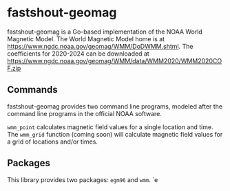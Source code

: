 # fastshout-geomag
fastshout-geomag is a Go-based implementation of the NOAA World Magnetic Model.
The World Magnetic Model home is at https://www.ngdc.noaa.gov/geomag/WMM/DoDWMM.shtml.
The coefficients for 2020-2024 can be downloaded at https://www.ngdc.noaa.gov/geomag/WMM/data/WMM2020/WMM2020COF.zip

## Commands
fastshout-geomag provides two command line programs, modeled after the command line programs in the official NOAA software.

`wmm_point` calculates magnetic field values for a single location and time.
The `wmm_grid` function (coming soon) will calculate magnetic field values for a grid of locations and/or times.

## Packages
This library provides two packages: `egm96` and `wmm`. `e